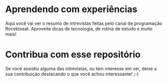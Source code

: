 # Aprendendo com experiências

Aqui você vai ver o resumo de intrevistas
feitas pelo canal de programação
Rocektseat. Aproveite dicas de tecnologia,
de rotina de estudo e muito mais! 


# Contribua com esse repositório

Se você assistiu alguma das intrevistas,
ou tem interesse em ver, deixe a sua 
contribuição destacando o que você achou
interessante! ;-) 
